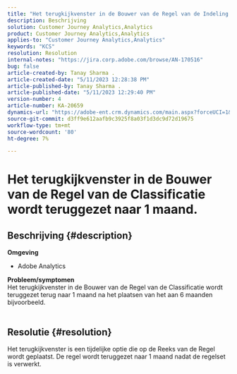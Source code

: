 ```yaml
---
title: "Het terugkijkvenster in de Bouwer van de Regel van de Indeling wordt teruggedraaid naar 1 maand."
description: Beschrijving
solution: Customer Journey Analytics,Analytics
product: Customer Journey Analytics,Analytics
applies-to: "Customer Journey Analytics,Analytics"
keywords: "KCS"
resolution: Resolution
internal-notes: "https://jira.corp.adobe.com/browse/AN-170516"
bug: false
article-created-by: Tanay Sharma .
article-created-date: "5/11/2023 12:28:38 PM"
article-published-by: Tanay Sharma .
article-published-date: "5/11/2023 12:29:40 PM"
version-number: 4
article-number: KA-20659
dynamics-url: "https://adobe-ent.crm.dynamics.com/main.aspx?forceUCI=1&pagetype=entityrecord&etn=knowledgearticle&id=37b76156-f7ef-ed11-8849-6045bd006079"
source-git-commit: d3ff9e612aafb9c3925f8a03f1d3dc9d72d19675
workflow-type: tm+mt
source-wordcount: '80'
ht-degree: 7%

---
```


# Het terugkijkvenster in de Bouwer van de Regel van de Classificatie wordt teruggezet naar 1 maand.

## Beschrijving {#description}

<b>Omgeving</b>
- Adobe Analytics

<b>Probleem/symptomen</b><br>Het terugkijkvenster in de Bouwer van de Regel van de Classificatie wordt teruggezet terug naar 1 maand na het plaatsen van het aan 6 maanden bijvoorbeeld.
<br> 

## Resolutie {#resolution}


Het terugkijkvenster is een tijdelijke optie die op de Reeks van de Regel wordt geplaatst. De regel wordt teruggezet naar 1 maand nadat de regelset is verwerkt.
